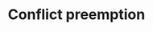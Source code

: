 ---
title: "Conflict preemption"
layout: single-portfolio
excerpt: "<img src='/images/profile.png' alt=''>"
collection: research
order_number: 10
header: 
  og_image: "research/epr.png"
---